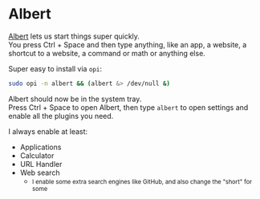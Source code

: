 # Albert

[Albert](https://albertlauncher.github.io/) lets us start things super quickly.\
You press Ctrl + Space and then type anything, like an app, a website, a shortcut to a website, a command or math or anything else.

Super easy to install via `opi`:
```bash
sudo opi -n albert && (albert &> /dev/null &)
```

Albert should now be in the system tray.\
Press Ctrl + Space to open Albert, then type `albert` to open settings and enable all the plugins you need.

I always enable at least:
* Applications
* Calculator
* URL Handler
* Web search
	- <small>I enable some extra search engines like GitHub, and also change the "short" for some</small>
